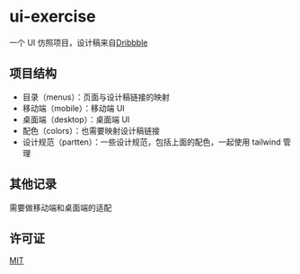# ui-exercise

一个 UI 仿照项目，设计稿来自[Dribbble](https://dribbble.com)

## 项目结构

- 目录（menus）：页面与设计稿链接的映射
- 移动端（mobile）：移动端 UI
- 桌面端（desktop）：桌面端 UI
- 配色（colors）：也需要映射设计稿链接
- 设计规范（partten）：一些设计规范，包括上面的配色，一起使用 tailwind 管理

## 其他记录

需要做移动端和桌面端的适配

## 许可证

[MIT](https://github.com/vhhgx/ui-exercise/blob/main/LICENSE)
